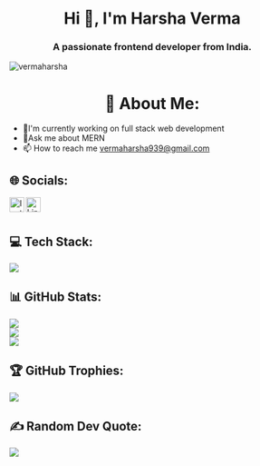 
<h1 align="center">Hi 👋, I'm Harsha Verma</h1>
<h3 align="center">A passionate frontend developer from India.</h3>


<p align="left"> <img src="https://komarev.com/ghpvc/?username=vermaharsha&label=Profile%20views&color=0e75b6&style=flat" alt="vermaharsha" /> </p>



<h1 align="center">💫 About Me:</h1>

- 🔭I'm currently working on full stack web development<br>
- 💬Ask me about MERN<br>
- 📫 How to reach me vermaharsha939@gmail.com<br>


## 🌐 Socials:


<a href="https://instagram.com/harshaverma___?igshid=NTdlMDg3MTY=">
<img align="left" width="26px" src="https://cdn.jsdelivr.net/npm/simple-icons@3.13.0/icons/instagram.svg" alt="Instagram">
</a>
<a href="https://www.linkedin.com/in/harsha-">
<img align="left" width="26px" src="https://cdn.jsdelivr.net/npm/simple-icons@3.13.0/icons/linkedin.svg" alt="Linkedin">
</a>

<br>
<br>

## 💻 Tech Stack:

<p align="left">
  <img src="https://skillicons.dev/icons?i=python,html,css,javascript,mysql,cpp,c,java,git,github&perline=13"/>
  </p>
  

## 📊 GitHub Stats:
![](https://github-readme-stats.vercel.app/api?username=Nishant850&theme=city_light&hide_border=false&include_all_commits=true&count_private=true)<br/>
![](https://github-readme-streak-stats.herokuapp.com/?user=Nishant850&theme=city_light&hide_border=false)<br/>
![](https://github-readme-stats.vercel.app/api/top-langs/?username=Nishant850&theme=city_light&hide_border=false&include_all_commits=true&count_private=true&layout=compact)

## 🏆 GitHub Trophies:
![](https://github-profile-trophy.vercel.app/?username=Nishant850&theme=radical&no-frame=false&no-bg=true&margin-w=4)

## ✍️ Random Dev Quote:
![](https://quotes-github-readme.vercel.app/api?type=horizontal&theme=radical)

